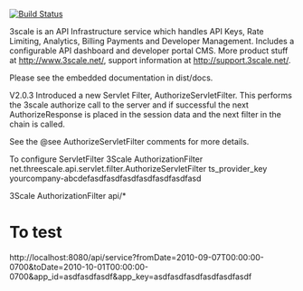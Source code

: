 [![Build Status](https://secure.travis-ci.org/3scale/3scale_ws_api_for_java.png?branch=master)](http://travis-ci.org/3scale/3scale_ws_api_for_java)


3scale is an API Infrastructure service which handles API Keys, Rate Limiting, Analytics, Billing Payments and Developer Management. Includes a configurable API dashboard and developer portal CMS. More product stuff at http://www.3scale.net/, support information at http://support.3scale.net/.


Please see the embedded documentation in dist/docs.

V2.0.3 Introduced a new Servlet Filter, AuthorizeServletFilter.  This performs the 3scale
authorize call to the server and if successful the next AuthorizeResponse is placed in the session
 data and the next filter in the chain is called.

See the @see AuthorizeServletFilter comments for more details.
 

To configure ServletFilter
<filter>
        <filter-name>3Scale AuthorizationFilter</filter-name>
        <filter-class>net.threescale.api.servlet.filter.AuthorizeServletFilter</filter-class>
        <init-param>
            <param-name>ts_provider_key</param-name>
           <!-- your provider key -->
            <param-value>yourcompany-abcdefasdfasdfasdfasdfasdfasdfasd</param-value>
        </init-param>
 </filter>
<!-- where your API is deployed at <context>/api -->
<filter-mapping>
        <filter-name>3Scale AuthorizationFilter</filter-name>
        <url-pattern>api/*</url-pattern>
</filter-mapping>


To test
=======

http://localhost:8080/api/service?fromDate=2010-09-07T00:00:00-0700&toDate=2010-10-01T00:00:00-0700&app_id=asdfasdfasdf&app_key=asdfasdfasdfasdfasdfasdf
